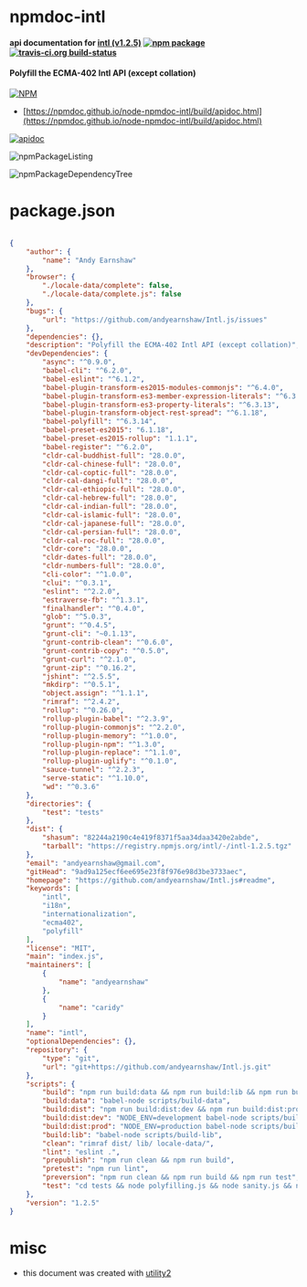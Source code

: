 # npmdoc-intl

#### api documentation for  [intl (v1.2.5)](https://github.com/andyearnshaw/Intl.js#readme)  [![npm package](https://img.shields.io/npm/v/npmdoc-intl.svg?style=flat-square)](https://www.npmjs.org/package/npmdoc-intl) [![travis-ci.org build-status](https://api.travis-ci.org/npmdoc/node-npmdoc-intl.svg)](https://travis-ci.org/npmdoc/node-npmdoc-intl)

#### Polyfill the ECMA-402 Intl API (except collation)

[![NPM](https://nodei.co/npm/intl.png?downloads=true&downloadRank=true&stars=true)](https://www.npmjs.com/package/intl)

- [https://npmdoc.github.io/node-npmdoc-intl/build/apidoc.html](https://npmdoc.github.io/node-npmdoc-intl/build/apidoc.html)

[![apidoc](https://npmdoc.github.io/node-npmdoc-intl/build/screenCapture.buildCi.browser.%252Ftmp%252Fbuild%252Fapidoc.html.png)](https://npmdoc.github.io/node-npmdoc-intl/build/apidoc.html)

![npmPackageListing](https://npmdoc.github.io/node-npmdoc-intl/build/screenCapture.npmPackageListing.svg)

![npmPackageDependencyTree](https://npmdoc.github.io/node-npmdoc-intl/build/screenCapture.npmPackageDependencyTree.svg)



# package.json

```json

{
    "author": {
        "name": "Andy Earnshaw"
    },
    "browser": {
        "./locale-data/complete": false,
        "./locale-data/complete.js": false
    },
    "bugs": {
        "url": "https://github.com/andyearnshaw/Intl.js/issues"
    },
    "dependencies": {},
    "description": "Polyfill the ECMA-402 Intl API (except collation)",
    "devDependencies": {
        "async": "^0.9.0",
        "babel-cli": "^6.2.0",
        "babel-eslint": "^6.1.2",
        "babel-plugin-transform-es2015-modules-commonjs": "^6.4.0",
        "babel-plugin-transform-es3-member-expression-literals": "^6.3.13",
        "babel-plugin-transform-es3-property-literals": "^6.3.13",
        "babel-plugin-transform-object-rest-spread": "^6.1.18",
        "babel-polyfill": "^6.3.14",
        "babel-preset-es2015": "6.1.18",
        "babel-preset-es2015-rollup": "1.1.1",
        "babel-register": "^6.2.0",
        "cldr-cal-buddhist-full": "28.0.0",
        "cldr-cal-chinese-full": "28.0.0",
        "cldr-cal-coptic-full": "28.0.0",
        "cldr-cal-dangi-full": "28.0.0",
        "cldr-cal-ethiopic-full": "28.0.0",
        "cldr-cal-hebrew-full": "28.0.0",
        "cldr-cal-indian-full": "28.0.0",
        "cldr-cal-islamic-full": "28.0.0",
        "cldr-cal-japanese-full": "28.0.0",
        "cldr-cal-persian-full": "28.0.0",
        "cldr-cal-roc-full": "28.0.0",
        "cldr-core": "28.0.0",
        "cldr-dates-full": "28.0.0",
        "cldr-numbers-full": "28.0.0",
        "cli-color": "^1.0.0",
        "clui": "^0.3.1",
        "eslint": "^2.2.0",
        "estraverse-fb": "^1.3.1",
        "finalhandler": "^0.4.0",
        "glob": "^5.0.3",
        "grunt": "^0.4.5",
        "grunt-cli": "~0.1.13",
        "grunt-contrib-clean": "^0.6.0",
        "grunt-contrib-copy": "^0.5.0",
        "grunt-curl": "^2.1.0",
        "grunt-zip": "^0.16.2",
        "jshint": "^2.5.5",
        "mkdirp": "^0.5.1",
        "object.assign": "^1.1.1",
        "rimraf": "^2.4.2",
        "rollup": "^0.26.0",
        "rollup-plugin-babel": "^2.3.9",
        "rollup-plugin-commonjs": "^2.2.0",
        "rollup-plugin-memory": "^1.0.0",
        "rollup-plugin-npm": "^1.3.0",
        "rollup-plugin-replace": "^1.1.0",
        "rollup-plugin-uglify": "^0.1.0",
        "sauce-tunnel": "^2.2.3",
        "serve-static": "^1.10.0",
        "wd": "^0.3.6"
    },
    "directories": {
        "test": "tests"
    },
    "dist": {
        "shasum": "82244a2190c4e419f8371f5aa34daa3420e2abde",
        "tarball": "https://registry.npmjs.org/intl/-/intl-1.2.5.tgz"
    },
    "email": "andyearnshaw@gmail.com",
    "gitHead": "9ad9a125ecf6ee695e23f8f976e98d3be3733aec",
    "homepage": "https://github.com/andyearnshaw/Intl.js#readme",
    "keywords": [
        "intl",
        "i18n",
        "internationalization",
        "ecma402",
        "polyfill"
    ],
    "license": "MIT",
    "main": "index.js",
    "maintainers": [
        {
            "name": "andyearnshaw"
        },
        {
            "name": "caridy"
        }
    ],
    "name": "intl",
    "optionalDependencies": {},
    "repository": {
        "type": "git",
        "url": "git+https://github.com/andyearnshaw/Intl.js.git"
    },
    "scripts": {
        "build": "npm run build:data && npm run build:lib && npm run build:dist",
        "build:data": "babel-node scripts/build-data",
        "build:dist": "npm run build:dist:dev && npm run build:dist:prod",
        "build:dist:dev": "NODE_ENV=development babel-node scripts/build-dist",
        "build:dist:prod": "NODE_ENV=production babel-node scripts/build-dist",
        "build:lib": "babel-node scripts/build-lib",
        "clean": "rimraf dist/ lib/ locale-data/",
        "lint": "eslint .",
        "prepublish": "npm run clean && npm run build",
        "pretest": "npm run lint",
        "preversion": "npm run clean && npm run build && npm run test",
        "test": "cd tests && node polyfilling.js && node sanity.js && node disableregexprestore.js && node noderunner.js && node saucelabs.js"
    },
    "version": "1.2.5"
}
```



# misc
- this document was created with [utility2](https://github.com/kaizhu256/node-utility2)

